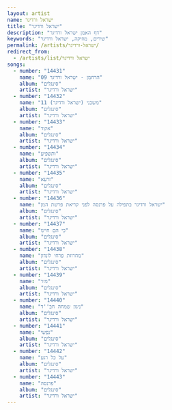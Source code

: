 ```yaml
---
layout: artist
name: ישראל ורדיגר
title: "ישראל ורדיגר"
description: "דף האמן ישראל ורדיגר"
keywords: "שירים, מוזיקה, ישראל ורדיגר"
permalink: /artists/ישראל-ורדיגר/
redirect_from:
  - /artists/list/ישראל ורדיגר
songs:
  - number: "14431"
    name: "09 הרחמן - ישראל ורדיגר"
    album: "סינגלים"
    artist: "ישראל ורדיגר"
  - number: "14432"
    name: "11 משכני (ישראל ורדיגר)"
    album: "סינגלים"
    artist: "ישראל ורדיגר"
  - number: "14433"
    name: "אקוד"
    album: "סינגלים"
    artist: "ישראל ורדיגר"
  - number: "14434"
    name: "ותשפיע"
    album: "סינגלים"
    artist: "ישראל ורדיגר"
  - number: "14435"
    name: "זרעא"
    album: "סינגלים"
    artist: "ישראל ורדיגר"
  - number: "14436"
    name: "ישראל ורדיגר בתפילה על פרנסה לפני קריאת פרשת המן"
    album: "סינגלים"
    artist: "ישראל ורדיגר"
  - number: "14437"
    name: "כי הם חיינו"
    album: "סינגלים"
    artist: "ישראל ורדיגר"
  - number: "14438"
    name: "מחרוזת פרחי לונדון"
    album: "סינגלים"
    artist: "ישראל ורדיגר"
  - number: "14439"
    name: "מיר"
    album: "סינגלים"
    artist: "ישראל ורדיגר"
  - number: "14440"
    name: "ניגון שמחה חב''ד"
    album: "סינגלים"
    artist: "ישראל ורדיגר"
  - number: "14441"
    name: "נפשי"
    album: "סינגלים"
    artist: "ישראל ורדיגר"
  - number: "14442"
    name: "על כל רגע"
    album: "סינגלים"
    artist: "ישראל ורדיגר"
  - number: "14443"
    name: "פרנסה"
    album: "סינגלים"
    artist: "ישראל ורדיגר"
---
```


